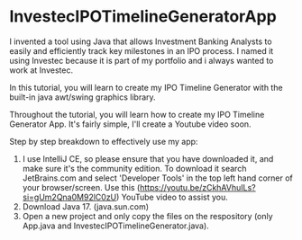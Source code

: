 # InvestecIPOTimelineGeneratorApp
I invented a tool using Java that allows Investment Banking Analysts to easily and efficiently track key milestones in an IPO process. I named it using Investec because it is part of my portfolio and i always wanted to work at Investec.

In this tutorial, you will learn to create my IPO Timeline Generator with the built-in java awt/swing graphics library.

Throughout the tutorial, you will learn how to create my IPO Timeline Generator App. It's fairly simple, I'll create a Youtube video soon.

Step by step breakdown to effectively use my app:

1. I use IntelliJ CE, so please ensure that you have downloaded it, and make sure it's the community edition. To download it search JetBrains.com and select 'Developer Tools' in the top left hand corner of your browser/screen. Use this (https://youtu.be/zCkhAVhuILs?si=gUm2Qna0M92lC0zU) YouTube video to assist you.
2. Download Java 17. (java.sun.com)
3. Open a new project and only copy the files on the respository (only App.java and InvestecIPOTimelineGenerator.java).



